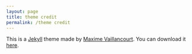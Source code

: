 ```yaml
---
layout: page
title: theme credit
permalink: /theme credit
---
```

This is a [Jekyll] theme made by [Maxime Vaillancourt]. You can download it [here].

[Jekyll]: https://jekyllrb.com/
[Maxime Vaillancourt]: https://maximevaillancourt.com/
[here]: https://github.com/maximevaillancourt/digital-garden-jekyll-template
